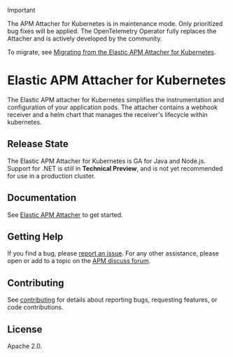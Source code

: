> [!IMPORTANT]
> The APM Attacher for Kubernetes is in maintenance mode. Only prioritized bug fixes will be applied. The OpenTelemetry Operator fully replaces the Attacher and is actively developed by the community.
> 
> To migrate, see [Migrating from the Elastic APM Attacher for Kubernetes](https://www.elastic.co/docs/reference/opentelemetry/use-cases/kubernetes/instrumenting-applications#migrate-from-the-elastic-apm-attacher-for-kubernetes).

# Elastic APM Attacher for Kubernetes

The Elastic APM attacher for Kubernetes simplifies the instrumentation and configuration of your application pods.
The attacher contains a webhook receiver and a helm chart that manages the receiver's lifecycle within kubernetes.

## Release State

The Elastic APM Attacher for Kubernetes is GA for Java and Node.js.
Support for .NET is still in **Technical Preview**, and is not yet recommended for use in a production cluster.

## Documentation

See [Elastic APM Attacher](https://www.elastic.co/guide/en/apm/attacher/current/apm-attacher.html) to get started.

## Getting Help

If you find a bug, please [report an issue](https://github.com/elastic/apm-k8s-attacher/issues).
For any other assistance, please open or add to a topic on the [APM discuss forum](https://discuss.elastic.co/c/apm).

## Contributing

See [contributing](CONTRIBUTING.md) for details about reporting bugs, requesting features, or code contributions.

## License

Apache 2.0.
